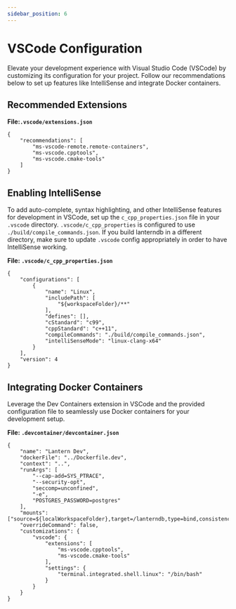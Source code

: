 ```yaml
---
sidebar_position: 6
---
```


# VSCode Configuration

Elevate your development experience with Visual Studio Code (VSCode) by customizing its configuration for your project. Follow our recommendations below to set up features like IntelliSense and integrate Docker containers.

## Recommended Extensions

**File:`.vscode/extensions.json`**
```
{
    "recommendations": [
        "ms-vscode-remote.remote-containers",
        "ms-vscode.cpptools",
        "ms-vscode.cmake-tools"
    ]
}
```
## Enabling IntelliSense

To add auto-complete, syntax highlighting, and other IntelliSense features for development in VSCode, set up the `c_cpp_properties.json` file in your `.vscode` directory. `.vscode/c_cpp_properties` is configured to use `./build/compile_commands.json`. If you build lanterndb in a different directory, make sure to update `.vscode` config appropriately in order to have IntelliSense working.

**File: `.vscode/c_cpp_properties.json`**
```
{
    "configurations": [
        {
            "name": "Linux",
            "includePath": [
                "${workspaceFolder}/**"
            ],
            "defines": [],
            "cStandard": "c99",
            "cppStandard": "c++11",
            "compileCommands": "./build/compile_commands.json",
            "intelliSenseMode": "linux-clang-x64"
        }
    ],
    "version": 4
}
```

## Integrating Docker Containers

Leverage the Dev Containers extension in VSCode and the provided configuration file to seamlessly use Docker containers for your development setup.

**File: `.devcontainer/devcontainer.json`**
```
{
    "name": "Lantern Dev",
    "dockerFile": "../Dockerfile.dev",
    "context": "..",
    "runArgs": [
        "--cap-add=SYS_PTRACE",
        "--security-opt",
        "seccomp=unconfined",
        "-e",
        "POSTGRES_PASSWORD=postgres"
    ],
    "mounts": ["source=${localWorkspaceFolder},target=/lanterndb,type=bind,consistency=cached"],
    "overrideCommand": false,
    "customizations": {
        "vscode": {
            "extensions": [
                "ms-vscode.cpptools",
                "ms-vscode.cmake-tools"
            ],
            "settings": {
                "terminal.integrated.shell.linux": "/bin/bash"
            }
        }
    }
}

```